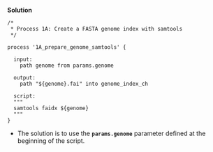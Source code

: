 <div class="formalpara-title">

**Solution**

</div>

``` nextflow
/*
 * Process 1A: Create a FASTA genome index with samtools
 */

process '1A_prepare_genome_samtools' {

  input:
    path genome from params.genome 

  output:
    path "${genome}.fai" into genome_index_ch

  script:
  """
  samtools faidx ${genome}
  """
}
```

- The solution is to use the **`params.genome`** parameter defined at the beginning of the script.
